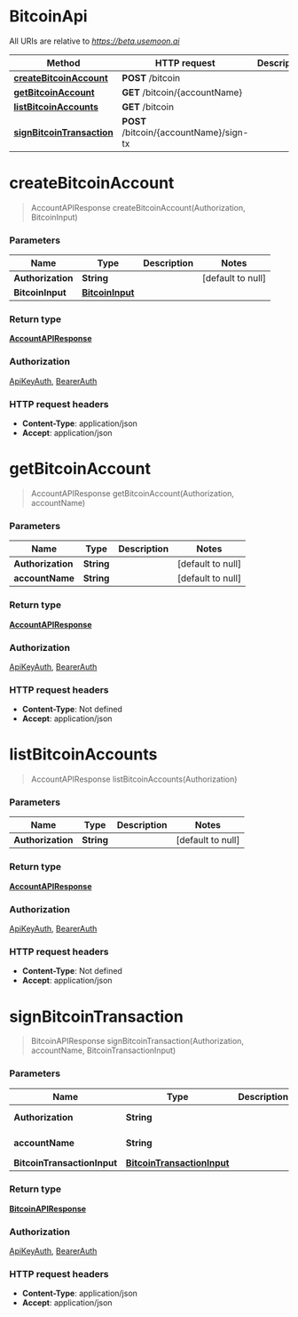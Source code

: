 # BitcoinApi

All URIs are relative to *https://beta.usemoon.ai*

| Method | HTTP request | Description |
|------------- | ------------- | -------------|
| [**createBitcoinAccount**](BitcoinApi.md#createBitcoinAccount) | **POST** /bitcoin |  |
| [**getBitcoinAccount**](BitcoinApi.md#getBitcoinAccount) | **GET** /bitcoin/{accountName} |  |
| [**listBitcoinAccounts**](BitcoinApi.md#listBitcoinAccounts) | **GET** /bitcoin |  |
| [**signBitcoinTransaction**](BitcoinApi.md#signBitcoinTransaction) | **POST** /bitcoin/{accountName}/sign-tx |  |


<a name="createBitcoinAccount"></a>
# **createBitcoinAccount**
> AccountAPIResponse createBitcoinAccount(Authorization, BitcoinInput)



### Parameters

|Name | Type | Description  | Notes |
|------------- | ------------- | ------------- | -------------|
| **Authorization** | **String**|  | [default to null] |
| **BitcoinInput** | [**BitcoinInput**](../Models/BitcoinInput.md)|  | |

### Return type

[**AccountAPIResponse**](../Models/AccountAPIResponse.md)

### Authorization

[ApiKeyAuth](../README.md#ApiKeyAuth), [BearerAuth](../README.md#BearerAuth)

### HTTP request headers

- **Content-Type**: application/json
- **Accept**: application/json

<a name="getBitcoinAccount"></a>
# **getBitcoinAccount**
> AccountAPIResponse getBitcoinAccount(Authorization, accountName)



### Parameters

|Name | Type | Description  | Notes |
|------------- | ------------- | ------------- | -------------|
| **Authorization** | **String**|  | [default to null] |
| **accountName** | **String**|  | [default to null] |

### Return type

[**AccountAPIResponse**](../Models/AccountAPIResponse.md)

### Authorization

[ApiKeyAuth](../README.md#ApiKeyAuth), [BearerAuth](../README.md#BearerAuth)

### HTTP request headers

- **Content-Type**: Not defined
- **Accept**: application/json

<a name="listBitcoinAccounts"></a>
# **listBitcoinAccounts**
> AccountAPIResponse listBitcoinAccounts(Authorization)



### Parameters

|Name | Type | Description  | Notes |
|------------- | ------------- | ------------- | -------------|
| **Authorization** | **String**|  | [default to null] |

### Return type

[**AccountAPIResponse**](../Models/AccountAPIResponse.md)

### Authorization

[ApiKeyAuth](../README.md#ApiKeyAuth), [BearerAuth](../README.md#BearerAuth)

### HTTP request headers

- **Content-Type**: Not defined
- **Accept**: application/json

<a name="signBitcoinTransaction"></a>
# **signBitcoinTransaction**
> BitcoinAPIResponse signBitcoinTransaction(Authorization, accountName, BitcoinTransactionInput)



### Parameters

|Name | Type | Description  | Notes |
|------------- | ------------- | ------------- | -------------|
| **Authorization** | **String**|  | [default to null] |
| **accountName** | **String**|  | [default to null] |
| **BitcoinTransactionInput** | [**BitcoinTransactionInput**](../Models/BitcoinTransactionInput.md)|  | |

### Return type

[**BitcoinAPIResponse**](../Models/BitcoinAPIResponse.md)

### Authorization

[ApiKeyAuth](../README.md#ApiKeyAuth), [BearerAuth](../README.md#BearerAuth)

### HTTP request headers

- **Content-Type**: application/json
- **Accept**: application/json

